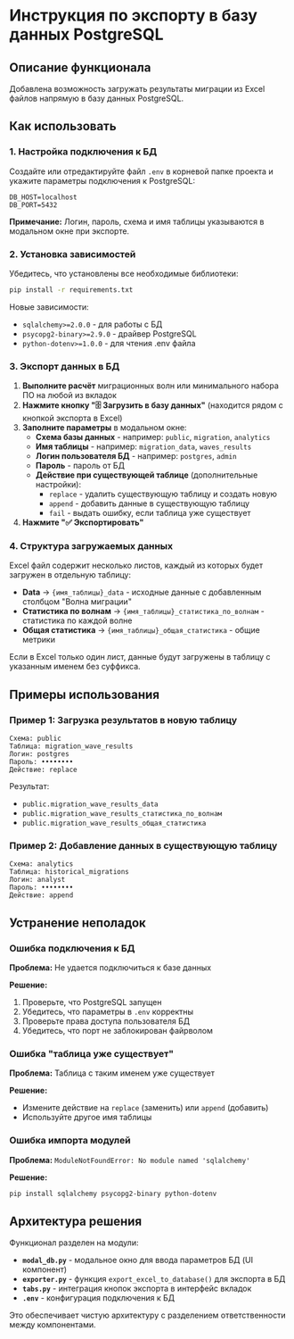 # Инструкция по экспорту в базу данных PostgreSQL

## Описание функционала

Добавлена возможность загружать результаты миграции из Excel файлов напрямую в базу данных PostgreSQL.

## Как использовать

### 1. Настройка подключения к БД

Создайте или отредактируйте файл `.env` в корневой папке проекта и укажите параметры подключения к PostgreSQL:

```env
DB_HOST=localhost
DB_PORT=5432
```

**Примечание:** Логин, пароль, схема и имя таблицы указываются в модальном окне при экспорте.

### 2. Установка зависимостей

Убедитесь, что установлены все необходимые библиотеки:

```bash
pip install -r requirements.txt
```

Новые зависимости:
- `sqlalchemy>=2.0.0` - для работы с БД
- `psycopg2-binary>=2.9.0` - драйвер PostgreSQL
- `python-dotenv>=1.0.0` - для чтения .env файла

### 3. Экспорт данных в БД

1. **Выполните расчёт** миграционных волн или минимального набора ПО на любой из вкладок
2. **Нажмите кнопку "🗄️ Загрузить в базу данных"** (находится рядом с кнопкой экспорта в Excel)
3. **Заполните параметры** в модальном окне:
   - **Схема базы данных** - например: `public`, `migration`, `analytics`
   - **Имя таблицы** - например: `migration_data`, `waves_results`
   - **Логин пользователя БД** - например: `postgres`, `admin`
   - **Пароль** - пароль от БД
   - **Действие при существующей таблице** (дополнительные настройки):
     - `replace` - удалить существующую таблицу и создать новую
     - `append` - добавить данные в существующую таблицу
     - `fail` - выдать ошибку, если таблица уже существует
4. **Нажмите "✅ Экспортировать"**

### 4. Структура загружаемых данных

Excel файл содержит несколько листов, каждый из которых будет загружен в отдельную таблицу:

- **Data** → `{имя_таблицы}_data` - исходные данные с добавленным столбцом "Волна миграции"
- **Статистика по волнам** → `{имя_таблицы}_статистика_по_волнам` - статистика по каждой волне
- **Общая статистика** → `{имя_таблицы}_общая_статистика` - общие метрики

Если в Excel только один лист, данные будут загружены в таблицу с указанным именем без суффикса.

## Примеры использования

### Пример 1: Загрузка результатов в новую таблицу

```
Схема: public
Таблица: migration_wave_results
Логин: postgres
Пароль: ••••••••
Действие: replace
```

Результат:
- `public.migration_wave_results_data`
- `public.migration_wave_results_статистика_по_волнам`
- `public.migration_wave_results_общая_статистика`

### Пример 2: Добавление данных в существующую таблицу

```
Схема: analytics
Таблица: historical_migrations
Логин: analyst
Пароль: ••••••••
Действие: append
```

## Устранение неполадок

### Ошибка подключения к БД

**Проблема:** Не удается подключиться к базе данных

**Решение:**
1. Проверьте, что PostgreSQL запущен
2. Убедитесь, что параметры в `.env` корректны
3. Проверьте права доступа пользователя БД
4. Убедитесь, что порт не заблокирован файрволом

### Ошибка "таблица уже существует"

**Проблема:** Таблица с таким именем уже существует

**Решение:**
- Измените действие на `replace` (заменить) или `append` (добавить)
- Используйте другое имя таблицы

### Ошибка импорта модулей

**Проблема:** `ModuleNotFoundError: No module named 'sqlalchemy'`

**Решение:**
```bash
pip install sqlalchemy psycopg2-binary python-dotenv
```

## Архитектура решения

Функционал разделен на модули:

- **`modal_db.py`** - модальное окно для ввода параметров БД (UI компонент)
- **`exporter.py`** - функция `export_excel_to_database()` для экспорта в БД
- **`tabs.py`** - интеграция кнопок экспорта в интерфейс вкладок
- **`.env`** - конфигурация подключения к БД

Это обеспечивает чистую архитектуру с разделением ответственности между компонентами.
